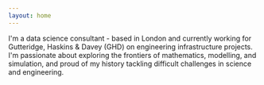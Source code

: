 ```yaml
---
layout: home
---
```


I'm a data science consultant - based in London and currently working for Gutteridge, Haskins & Davey (GHD) on engineering infrastructure projects. I'm passionate about exploring the frontiers of mathematics, modelling, and simulation, and proud of my history tackling difficult challenges in science and engineering.

